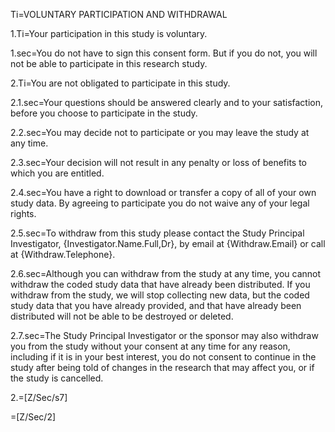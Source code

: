 Ti=VOLUNTARY PARTICIPATION AND WITHDRAWAL 

1.Ti=Your participation in this study is voluntary.

1.sec=You do not have to sign this consent form.  But if you do not, you will not be able to participate in this research study. 

2.Ti=You are not obligated to participate in this study.

2.1.sec=Your questions should be answered clearly and to your satisfaction, before you choose to participate in the study.

2.2.sec=You may decide not to participate or you may leave the study at any time. 

2.3.sec=Your decision will not result in any penalty or loss of benefits to which you are entitled.

2.4.sec=You have a right to download or transfer a copy of all of your own study data.
By agreeing to participate you do not waive any of your legal rights.

2.5.sec=To withdraw from this study please contact the Study Principal Investigator, {Investigator.Name.Full,Dr}, by email at {Withdraw.Email} or call at  {Withdraw.Telephone}.

2.6.sec=Although you can withdraw from the study at any time, you cannot withdraw the coded study data that have already been distributed. If you withdraw from the study, we will stop collecting new data, but the coded study data that you have already provided, and that have already been distributed will not be able to be destroyed or deleted.

2.7.sec=The Study Principal Investigator or the sponsor may also withdraw you from the study without your consent at any time for any reason, including if it is in your best interest, you do not consent to continue in the study after being told of changes in the research that may affect you, or if the study is cancelled.

2.=[Z/Sec/s7]

=[Z/Sec/2]